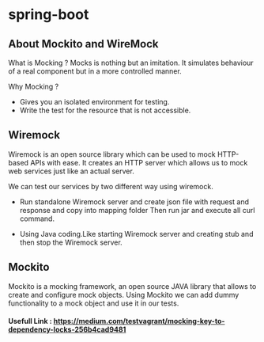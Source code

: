 # spring-boot

## About Mockito and WireMock
What is Mocking ?
Mocks is nothing but an imitation. It simulates behaviour of a real component but in a more controlled manner.

Why Mocking ?
- Gives you an isolated environment for testing.
- Write the test for the resource that is not accessible.

## Wiremock
Wiremock is an open source library which can be used to mock HTTP-based APIs with ease. It creates an HTTP server which allows us to mock web services just like an actual server.

We can test our services by two different way using wiremock.

- Run standalone Wiremock server and create json file with request and response and copy into mapping folder
    Then run jar and execute all curl command.

- Using Java coding.Like starting Wiremock server and creating stub and then stop the Wiremock server.

## Mockito 
Mockito is a mocking framework, an open source JAVA library that allows to create and configure mock objects. Using Mockito we can add dummy functionality to a mock object and use it in our tests.

#### Usefull Link : https://medium.com/testvagrant/mocking-key-to-dependency-locks-256b4cad9481